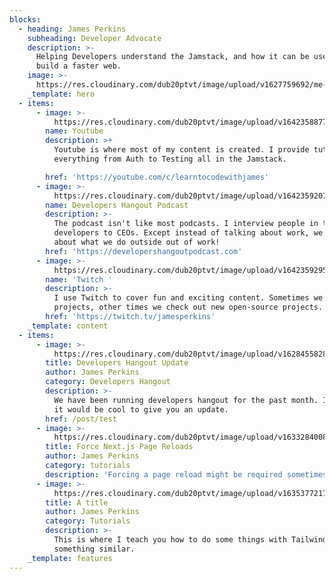 ```yaml
---
blocks:
  - heading: James Perkins
    subheading: Developer Advocate
    description: >-
      Helping Developers understand the Jamstack, and how it can be used to
      build a faster web.
    image: >-
      https://res.cloudinary.com/dub20ptvt/image/upload/v1627759692/me-and-tina_hgq79d.webp
    _template: hero
  - items:
      - image: >-
          https://res.cloudinary.com/dub20ptvt/image/upload/v1642358877/James-Perkins-Site/f7npx7sui25sut3jou0o.webp
        name: Youtube
        description: >+
          Youtube is where most of my content is created. I provide tutorials on
          everything from Auth to Testing all in the Jamstack. 

        href: 'https://youtube.com/c/learntocodewithjames'
      - image: >-
          https://res.cloudinary.com/dub20ptvt/image/upload/v1642359207/James-Perkins-Site/rhst206klpfbpogmcrzq.webp
        name: Developers Hangout Podcast
        description: >-
          The podcast isn't like most podcasts. I interview people in tech from
          developers to CEOs. Except instead of talking about work, we talk
          about what we do outside out of work!
        href: 'https://developershangoutpodcast.com'
      - image: >-
          https://res.cloudinary.com/dub20ptvt/image/upload/v1642359295/James-Perkins-Site/m6gkg8rhlyu36cguz5us.webp
        name: 'Twitch '
        description: >-
          I use Twitch to cover fun and exciting content. Sometimes we work on
          projects, other times we check out new open-source projects.
        href: 'https://twitch.tv/jamesperkins'
    _template: content
  - items:
      - image: >-
          https://res.cloudinary.com/dub20ptvt/image/upload/v1628455828/Developers_Hangout_Update_kwfwf3.webp
        title: Developers Hangout Update
        author: James Perkins
        category: Developers Hangout
        description: >-
          We have been running developers hangout for the past month. I thought
          it would be cool to give you an update.
        href: /post/test
      - image: >-
          https://res.cloudinary.com/dub20ptvt/image/upload/v1633284008/force-page-reload_rqi48d.webp
        title: Force Next.js Page Reloads
        author: James Perkins
        category: tutorials
        description: 'Forcing a page reload might be required sometimes, so I teach you are.'
      - image: >-
          https://res.cloudinary.com/dub20ptvt/image/upload/v1635377217/Tailwind_uryoth.webp
        title: A title
        author: James Perkins
        category: Tutorials
        description: >-
          This is where I teach you how to do some things with Tailwind CSS. Or
          something similar. 
    _template: features
---
```


